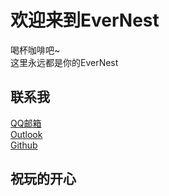 # 欢迎来到EverNest
喝杯咖啡吧~  
这里永远都是你的EverNest  

## 联系我
[QQ邮箱](mailto:477522069@qq.com)  
[Outlook](mailto:VICTORIALAZY111@outlook.com)<br>
[Github](https://github.com/VICTORIALAZY111)  

## 祝玩的开心

